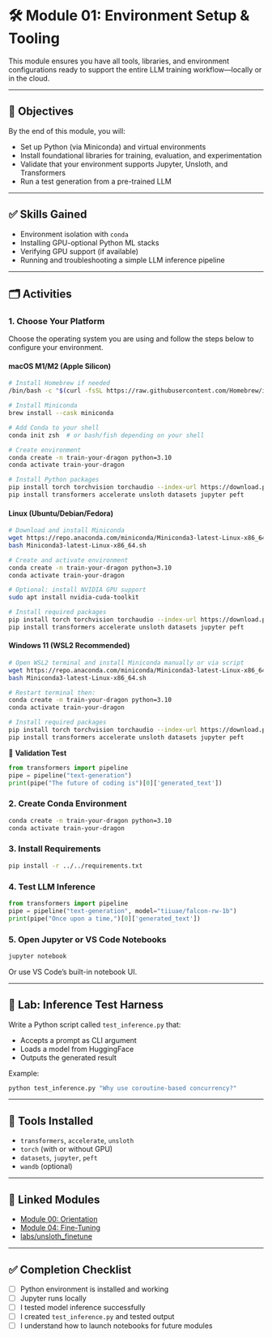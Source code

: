 # 🛠️ Module 01: Environment Setup & Tooling

This module ensures you have all tools, libraries, and environment configurations ready to support the entire LLM training workflow—locally or in the cloud.

---

## 🎯 Objectives

By the end of this module, you will:

* Set up Python (via Miniconda) and virtual environments
* Install foundational libraries for training, evaluation, and experimentation
* Validate that your environment supports Jupyter, Unsloth, and Transformers
* Run a test generation from a pre-trained LLM

---

## ✅ Skills Gained

* Environment isolation with `conda`
* Installing GPU-optional Python ML stacks
* Verifying GPU support (if available)
* Running and troubleshooting a simple LLM inference pipeline

---

## 🗂️ Activities

### 1. Choose Your Platform

Choose the operating system you are using and follow the steps below to configure your environment.

#### macOS M1/M2 (Apple Silicon)

```bash
# Install Homebrew if needed
/bin/bash -c "$(curl -fsSL https://raw.githubusercontent.com/Homebrew/install/HEAD/install.sh)"

# Install Miniconda
brew install --cask miniconda

# Add Conda to your shell
conda init zsh  # or bash/fish depending on your shell

# Create environment
conda create -n train-your-dragon python=3.10
conda activate train-your-dragon

# Install Python packages
pip install torch torchvision torchaudio --index-url https://download.pytorch.org/whl/cpu
pip install transformers accelerate unsloth datasets jupyter peft
```

#### Linux (Ubuntu/Debian/Fedora)

```bash
# Download and install Miniconda
wget https://repo.anaconda.com/miniconda/Miniconda3-latest-Linux-x86_64.sh
bash Miniconda3-latest-Linux-x86_64.sh

# Create and activate environment
conda create -n train-your-dragon python=3.10
conda activate train-your-dragon

# Optional: install NVIDIA GPU support
sudo apt install nvidia-cuda-toolkit

# Install required packages
pip install torch torchvision torchaudio --index-url https://download.pytorch.org/whl/cu118
pip install transformers accelerate unsloth datasets jupyter peft
```

#### Windows 11 (WSL2 Recommended)

```bash
# Open WSL2 terminal and install Miniconda manually or via script
wget https://repo.anaconda.com/miniconda/Miniconda3-latest-Linux-x86_64.sh
bash Miniconda3-latest-Linux-x86_64.sh

# Restart terminal then:
conda create -n train-your-dragon python=3.10
conda activate train-your-dragon

# Install required packages
pip install torch torchvision torchaudio --index-url https://download.pytorch.org/whl/cpu
pip install transformers accelerate unsloth datasets jupyter peft
```

🧪 **Validation Test**

```python
from transformers import pipeline
pipe = pipeline("text-generation")
print(pipe("The future of coding is")[0]['generated_text'])
```

### 2. Create Conda Environment

```bash
conda create -n train-your-dragon python=3.10
conda activate train-your-dragon
```

### 3. Install Requirements

```bash
pip install -r ../../requirements.txt
```

### 4. Test LLM Inference

```python
from transformers import pipeline
pipe = pipeline("text-generation", model="tiiuae/falcon-rw-1b")
print(pipe("Once upon a time,")[0]['generated_text'])
```

### 5. Open Jupyter or VS Code Notebooks

```bash
jupyter notebook
```

Or use VS Code’s built-in notebook UI.

---

## 🧪 Lab: Inference Test Harness

Write a Python script called `test_inference.py` that:

* Accepts a prompt as CLI argument
* Loads a model from HuggingFace
* Outputs the generated result

Example:

```bash
python test_inference.py "Why use coroutine-based concurrency?"
```

---

## 🧰 Tools Installed

* `transformers`, `accelerate`, `unsloth`
* `torch` (with or without GPU)
* `datasets`, `jupyter`, `peft`
* `wandb` (optional)

---

## 🔗 Linked Modules

* [Module 00: Orientation](../00_orientation/README.md)
* [Module 04: Fine-Tuning](../04_Finetuning_LLMs_%28from_scratch_and_adapters%29/README.md)
* [labs/unsloth\_finetune](../../labs/unsloth_finetune/README.md)

---

## ✅ Completion Checklist

* [ ] Python environment is installed and working
* [ ] Jupyter runs locally
* [ ] I tested model inference successfully
* [ ] I created `test_inference.py` and tested output
* [ ] I understand how to launch notebooks for future modules
